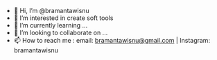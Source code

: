 - 👋 Hi, I’m @bramantawisnu
- 👀 I’m interested in create soft tools
- 🌱 I’m currently learning ...
- 💞️ I’m looking to collaborate on ...
- 📫 How to reach me : email: bramantawisnu@gmail.com | Instagram: bramantawisnu

<!---
bramantawisnu/bramantawisnu is a ✨ special ✨ repository because its `README.md` (this file) appears on your GitHub profile.
You can click the Preview link to take a look at your changes.
--->

